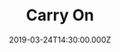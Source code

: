 ---
title: "Carry On"
image: "https://firebasestorage.googleapis.com/v0/b/flatland-api.appspot.com/o/Screen%20Shot%202019-03-24%20at%2011.56.08%20AM.png?alt=media&token=77e1338b-b0c2-41df-b1d7-b55afa732a57"
date: "2019-03-24T14:30:00.000Z"
video:
  type: "vimeo"
  id: 326183718
speaker:
  name: "Bart Wilkins"
  permalink: "bart-wilkins"
series: "traveling-light"
---
